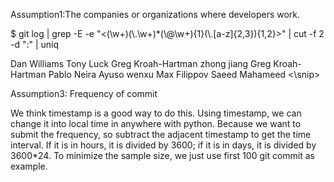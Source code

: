 Assumption1:The companies or organizations where developers work.

$ git log | grep -E -e "<(\\w+)(\\.\\w+)*(\\@\\w+){1}(\\.[a-z]{2,3}){1,2}>" | cut -f 2 -d ":" | uniq

<snip>
Dan Williams <dan.j.williams@intel.com>
 Tony Luck <tony.luck@intel.com>
 Greg Kroah-Hartman <gregkh@linuxfoundation.org>
 zhong jiang <zhongjiang@huawei.com>
 Greg Kroah-Hartman <gregkh@linuxfoundation.org>
 Pablo Neira Ayuso <pablo@netfilter.org>
 wenxu <wenxu@ucloud.cn>
Max Filippov <jcmvbkbc@gmail.com>
 Saeed Mahameed <saeedm@mellanox.com>
<\snip>



Assumption3: Frequency of commit

We think timestamp is a good way to do this. Using timestamp, we can change it into local time in anywhere with python.
Because we want to submit the frequency, so subtract the adjacent timestamp to get the time interval. 
If it is in hours, it is divided by 3600; if it is in days, it is divided by 3600*24. 
To minimize the sample size, we just use first 100 git commit as example.

